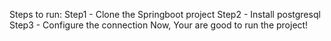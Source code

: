 Steps to run:
Step1 - Clone the Springboot project
Step2 - Install postgresql
Step3 - Configure the connection
Now, Your are good to run the project!
